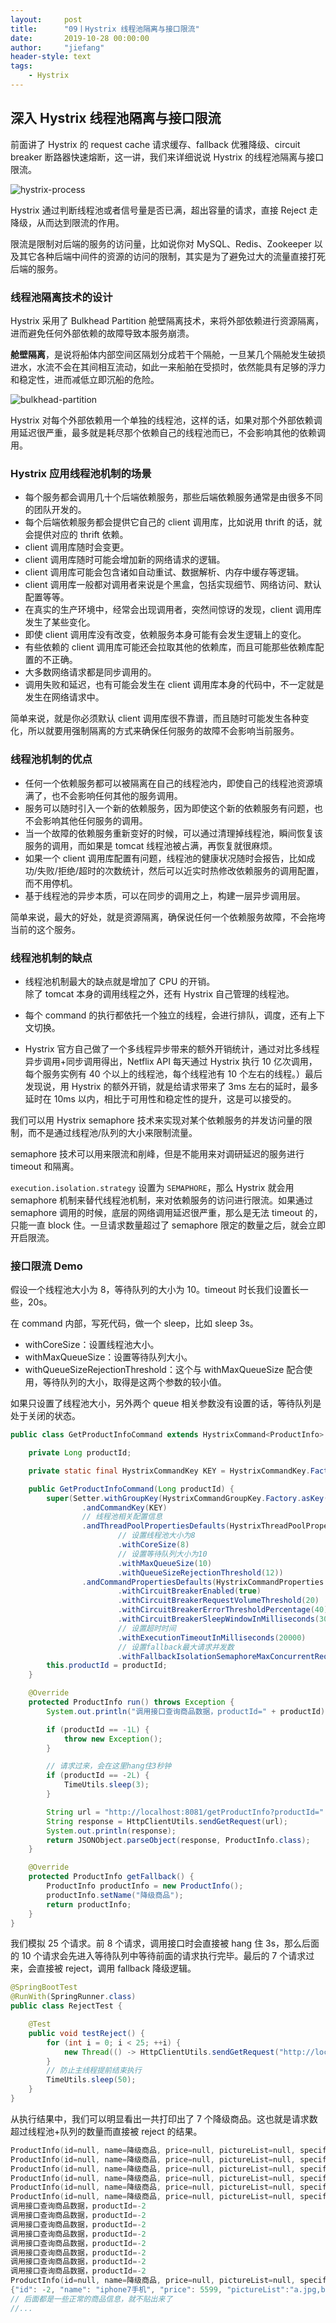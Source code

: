 ```yaml
---
layout:     post
title:      "09丨Hystrix 线程池隔离与接口限流"
date:       2019-10-28 00:00:00
author:     "jiefang"
header-style: text
tags:
    - Hystrix
---
```

## 深入 Hystrix 线程池隔离与接口限流
前面讲了 Hystrix 的 request cache 请求缓存、fallback 优雅降级、circuit breaker 断路器快速熔断，这一讲，我们来详细说说 Hystrix 的线程池隔离与接口限流。

![hystrix-process](/images/hystrix-process.png)

Hystrix 通过判断线程池或者信号量是否已满，超出容量的请求，直接 Reject 走降级，从而达到限流的作用。

限流是限制对后端的服务的访问量，比如说你对 MySQL、Redis、Zookeeper 以及其它各种后端中间件的资源的访问的限制，其实是为了避免过大的流量直接打死后端的服务。

### 线程池隔离技术的设计
Hystrix 采用了 Bulkhead Partition 舱壁隔离技术，来将外部依赖进行资源隔离，进而避免任何外部依赖的故障导致本服务崩溃。

**舱壁隔离**，是说将船体内部空间区隔划分成若干个隔舱，一旦某几个隔舱发生破损进水，水流不会在其间相互流动，如此一来船舶在受损时，依然能具有足够的浮力和稳定性，进而减低立即沉船的危险。

![bulkhead-partition](/images/bulkhead-partition.jpg)

Hystrix 对每个外部依赖用一个单独的线程池，这样的话，如果对那个外部依赖调用延迟很严重，最多就是耗尽那个依赖自己的线程池而已，不会影响其他的依赖调用。

### Hystrix 应用线程池机制的场景
- 每个服务都会调用几十个后端依赖服务，那些后端依赖服务通常是由很多不同的团队开发的。
- 每个后端依赖服务都会提供它自己的 client 调用库，比如说用 thrift 的话，就会提供对应的 thrift 依赖。
- client 调用库随时会变更。
- client 调用库随时可能会增加新的网络请求的逻辑。
- client 调用库可能会包含诸如自动重试、数据解析、内存中缓存等逻辑。
- client 调用库一般都对调用者来说是个黑盒，包括实现细节、网络访问、默认配置等等。
- 在真实的生产环境中，经常会出现调用者，突然间惊讶的发现，client 调用库发生了某些变化。
- 即使 client 调用库没有改变，依赖服务本身可能有会发生逻辑上的变化。
- 有些依赖的 client 调用库可能还会拉取其他的依赖库，而且可能那些依赖库配置的不正确。
- 大多数网络请求都是同步调用的。
- 调用失败和延迟，也有可能会发生在 client 调用库本身的代码中，不一定就是发生在网络请求中。

简单来说，就是你必须默认 client 调用库很不靠谱，而且随时可能发生各种变化，所以就要用强制隔离的方式来确保任何服务的故障不会影响当前服务。

### 线程池机制的优点
- 任何一个依赖服务都可以被隔离在自己的线程池内，即使自己的线程池资源填满了，也不会影响任何其他的服务调用。
- 服务可以随时引入一个新的依赖服务，因为即使这个新的依赖服务有问题，也不会影响其他任何服务的调用。
- 当一个故障的依赖服务重新变好的时候，可以通过清理掉线程池，瞬间恢复该服务的调用，而如果是 tomcat 线程池被占满，再恢复就很麻烦。
- 如果一个 client 调用库配置有问题，线程池的健康状况随时会报告，比如成功/失败/拒绝/超时的次数统计，然后可以近实时热修改依赖服务的调用配置，而不用停机。
- 基于线程池的异步本质，可以在同步的调用之上，构建一层异步调用层。

简单来说，最大的好处，就是资源隔离，确保说任何一个依赖服务故障，不会拖垮当前的这个服务。

### 线程池机制的缺点
- 线程池机制最大的缺点就是增加了 CPU 的开销。<br>
除了 tomcat 本身的调用线程之外，还有 Hystrix 自己管理的线程池。

- 每个 command 的执行都依托一个独立的线程，会进行排队，调度，还有上下文切换。
- Hystrix 官方自己做了一个多线程异步带来的额外开销统计，通过对比多线程异步调用+同步调用得出，Netflix API 每天通过 Hystrix 执行 10 亿次调用，每个服务实例有 40 个以上的线程池，每个线程池有 10 个左右的线程。）最后发现说，用 Hystrix 的额外开销，就是给请求带来了 3ms 左右的延时，最多延时在 10ms 以内，相比于可用性和稳定性的提升，这是可以接受的。

我们可以用 Hystrix semaphore 技术来实现对某个依赖服务的并发访问量的限制，而不是通过线程池/队列的大小来限制流量。

semaphore 技术可以用来限流和削峰，但是不能用来对调研延迟的服务进行 timeout 和隔离。

`execution.isolation.strategy` 设置为 `SEMAPHORE`，那么 Hystrix 就会用 semaphore 机制来替代线程池机制，来对依赖服务的访问进行限流。如果通过 semaphore 调用的时候，底层的网络调用延迟很严重，那么是无法 timeout 的，只能一直 block 住。一旦请求数量超过了 semaphore 限定的数量之后，就会立即开启限流。

### 接口限流 Demo
假设一个线程池大小为 8，等待队列的大小为 10。timeout 时长我们设置长一些，20s。

在 command 内部，写死代码，做一个 sleep，比如 sleep 3s。

- withCoreSize：设置线程池大小。
- withMaxQueueSize：设置等待队列大小。
- withQueueSizeRejectionThreshold：这个与 withMaxQueueSize 配合使用，等待队列的大小，取得是这两个参数的较小值。

如果只设置了线程池大小，另外两个 queue 相关参数没有设置的话，等待队列是处于关闭的状态。

```java
public class GetProductInfoCommand extends HystrixCommand<ProductInfo> {

    private Long productId;

    private static final HystrixCommandKey KEY = HystrixCommandKey.Factory.asKey("GetProductInfoCommand");

    public GetProductInfoCommand(Long productId) {
        super(Setter.withGroupKey(HystrixCommandGroupKey.Factory.asKey("ProductInfoService"))
                .andCommandKey(KEY)
                // 线程池相关配置信息
                .andThreadPoolPropertiesDefaults(HystrixThreadPoolProperties.Setter()
                        // 设置线程池大小为8
                        .withCoreSize(8)
                        // 设置等待队列大小为10
                        .withMaxQueueSize(10)
                        .withQueueSizeRejectionThreshold(12))
                .andCommandPropertiesDefaults(HystrixCommandProperties.Setter()
                        .withCircuitBreakerEnabled(true)
                        .withCircuitBreakerRequestVolumeThreshold(20)
                        .withCircuitBreakerErrorThresholdPercentage(40)
                        .withCircuitBreakerSleepWindowInMilliseconds(3000)
                        // 设置超时时间
                        .withExecutionTimeoutInMilliseconds(20000)
                        // 设置fallback最大请求并发数
                        .withFallbackIsolationSemaphoreMaxConcurrentRequests(30)));
        this.productId = productId;
    }

    @Override
    protected ProductInfo run() throws Exception {
        System.out.println("调用接口查询商品数据，productId=" + productId);

        if (productId == -1L) {
            throw new Exception();
        }

        // 请求过来，会在这里hang住3秒钟
        if (productId == -2L) {
            TimeUtils.sleep(3);
        }

        String url = "http://localhost:8081/getProductInfo?productId=" + productId;
        String response = HttpClientUtils.sendGetRequest(url);
        System.out.println(response);
        return JSONObject.parseObject(response, ProductInfo.class);
    }

    @Override
    protected ProductInfo getFallback() {
        ProductInfo productInfo = new ProductInfo();
        productInfo.setName("降级商品");
        return productInfo;
    }
}
```

我们模拟 25 个请求。前 8 个请求，调用接口时会直接被 hang 住 3s，那么后面的 10 个请求会先进入等待队列中等待前面的请求执行完毕。最后的 7 个请求过来，会直接被 reject，调用 fallback 降级逻辑。

```java
@SpringBootTest
@RunWith(SpringRunner.class)
public class RejectTest {

    @Test
    public void testReject() {
        for (int i = 0; i < 25; ++i) {
            new Thread(() -> HttpClientUtils.sendGetRequest("http://localhost:8080/getProductInfo?productId=-2")).start();
        }
        // 防止主线程提前结束执行
        TimeUtils.sleep(50);
    }
}
```

从执行结果中，我们可以明显看出一共打印出了 7 个降级商品。这也就是请求数超过线程池+队列的数量而直接被 reject 的结果。

```c
ProductInfo(id=null, name=降级商品, price=null, pictureList=null, specification=null, service=null, color=null, size=null, shopId=null, modifiedTime=null, cityId=null, cityName=null, brandId=null, brandName=null)
ProductInfo(id=null, name=降级商品, price=null, pictureList=null, specification=null, service=null, color=null, size=null, shopId=null, modifiedTime=null, cityId=null, cityName=null, brandId=null, brandName=null)
ProductInfo(id=null, name=降级商品, price=null, pictureList=null, specification=null, service=null, color=null, size=null, shopId=null, modifiedTime=null, cityId=null, cityName=null, brandId=null, brandName=null)
ProductInfo(id=null, name=降级商品, price=null, pictureList=null, specification=null, service=null, color=null, size=null, shopId=null, modifiedTime=null, cityId=null, cityName=null, brandId=null, brandName=null)
ProductInfo(id=null, name=降级商品, price=null, pictureList=null, specification=null, service=null, color=null, size=null, shopId=null, modifiedTime=null, cityId=null, cityName=null, brandId=null, brandName=null)
ProductInfo(id=null, name=降级商品, price=null, pictureList=null, specification=null, service=null, color=null, size=null, shopId=null, modifiedTime=null, cityId=null, cityName=null, brandId=null, brandName=null)
调用接口查询商品数据，productId=-2
调用接口查询商品数据，productId=-2
调用接口查询商品数据，productId=-2
调用接口查询商品数据，productId=-2
调用接口查询商品数据，productId=-2
调用接口查询商品数据，productId=-2
调用接口查询商品数据，productId=-2
调用接口查询商品数据，productId=-2
ProductInfo(id=null, name=降级商品, price=null, pictureList=null, specification=null, service=null, color=null, size=null, shopId=null, modifiedTime=null, cityId=null, cityName=null, brandId=null, brandName=null)
{"id": -2, "name": "iphone7手机", "price": 5599, "pictureList":"a.jpg,b.jpg", "specification": "iphone7的规格", "service": "iphone7的售后服务", "color": "红色,白色,黑色", "size": "5.5", "shopId": 1, "modifiedTime": "2017-01-01 12:00:00", "cityId": 1, "brandId": 1}
// 后面都是一些正常的商品信息，就不贴出来了
//...
```